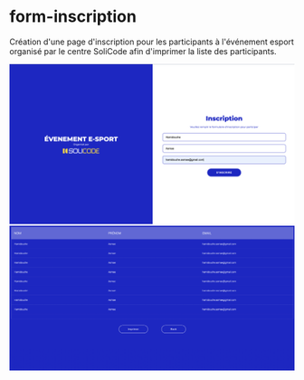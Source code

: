 # form-inscription
Création d'une page d'inscription pour les participants à l'événement esport organisé par le centre SoliCode afin d'imprimer la liste des participants.

<img src="image/1.png">
<img src="image/2.png">
